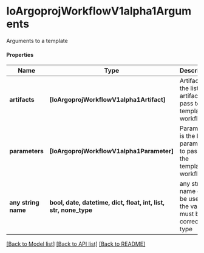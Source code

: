 # IoArgoprojWorkflowV1alpha1Arguments

Arguments to a template

#### Properties
Name | Type | Description | Notes
------------ | ------------- | ------------- | -------------
**artifacts** | **[IoArgoprojWorkflowV1alpha1Artifact]** | Artifacts is the list of artifacts to pass to the template or workflow | [optional] 
**parameters** | **[IoArgoprojWorkflowV1alpha1Parameter]** | Parameters is the list of parameters to pass to the template or workflow | [optional] 
**any string name** | **bool, date, datetime, dict, float, int, list, str, none_type** | any string name can be used but the value must be the correct type | [optional]

[[Back to Model list]](../README.md#documentation-for-models) [[Back to API list]](../README.md#documentation-for-api-endpoints) [[Back to README]](../README.md)


